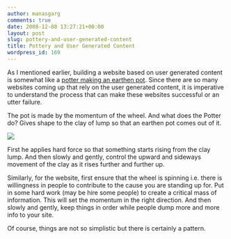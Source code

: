 ```yaml
---
author: manasgarg
comments: true
date: 2008-12-08 13:27:21+00:00
layout: post
slug: pottery-and-user-generated-content
title: Pottery and User Generated Content
wordpress_id: 169
---
```


As I mentioned earlier, building a website based on user generated content is somewhat like a [potter making an earthen pot](http://replay.waybackmachine.org/20090131054005/http://insightstory.net/2008/12/07/mahalo-and-wikipedia-2/). Since there are so many websites coming up that rely on the user generated content, it is imperative to understand the process that can make these websites successful or an utter failure.

The pot is made by the momentum of the wheel. And what does the Potter do? Gives shape to the clay of lump so that an earthen pot comes out of it.

[![](http://replay.waybackmachine.org/20090131054005im_/http://upload.wikimedia.org/wikipedia/commons/thumb/2/2f/Makingpottery.jpg/250px-Makingpottery.jpg)](http://replay.waybackmachine.org/20090131054005/http://en.wikipedia.org/wiki/Image:Makingpottery.jpg)

First he applies hard force so that something starts rising from the clay lump. And then slowly and gently, control the upward and sideways movement of the clay as it rises further and further up.

Similarly, for the website, first ensure that the wheel is spinning i.e. there is willingness in people to contribute to the cause you are standing up for. Put in some hard work (may be hire some people) to create a critical mass of information. This will set the momentum in the right direction. And then slowly and gently, keep things in order while people dump more and more info to your site.

Of course, things are not so simplistic but there is certainly a pattern.
